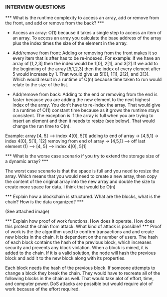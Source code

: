 ### INTERVIEW QUESTIONS ###

*** What is the runtime complexity to access an array, add or remove from the front, and add or remove from the back? ***

- Access an array: O(1) because it takes a single step to access an item of an array. To access an array you calculate the base address of the array plus the index times the size of the element in the array. 

- Add/remove from front: Adding or removing from the front makes it so every item that is after has to be re-indexed. For example: if we have an array of [1,2,3] then the index would be 1[0], 2[1], and 3[2].If we add to the beginning of the array [5,1,2,3] then the index of every element after 5 would increase by 1. That would give us 5[0], 1[1], 2[2], and 3[3]. Which would result in a runtime of O(n) because time taken to run would relate to the size of the list.

- Add/remove from back: Adding to the end or removing from the end is faster because you are adding the new element to the next highest index of the array. You don't have to re-index the array. That would give it a runtime of O(1) constant time because as it grows the runtime stays consistent. The exception is if the array is full when you are trying to insert an element and then it needs to resize (see below). That would change the run time to O(n).

Example: array [4, 5] --> index 4[0], 5[1]
adding to end of array -> [4,5,1] -> index 4[0], 5[1], 1[2]
removing from end of array -> [4,5,1] --> off last element (1) --> [4, 5] --> index 4[0], 5[1]

*** What is the worse case scenario if you try to extend the storage size of a dynamic array? ***

The worst case scenario is that the space is full and you need to resize the array. Which means that you would need to create a new array, then copy the content of the original array into the new array and double the size to create more space for data. I think that would be O(n)

*** Explain how a blockchain is structured. What are the blocks, what is the chain? How is the data organized? ***

(See attached image)

*** Explain how proof of work functions. How does it operate. How does this protect the chain from attack. What kind of attack is possible? ***
Proof of work is the the algorithm used to confirm transactions and and create new blocks in the chain. It is dependent on the number of users. The hash of each block contains the hash of the previous block, which increases security and prevents any block violation. When a block is mined, it is added to the chain. If it is a valid solution, the node will hash the previous block and add it to the new block along with its properties. 

Each block needs the hash of the previous block. If someone attempts to change a block they break the chain. They would have to recreate all of the following blocks in the chain as well. That would take alot of effort, time, and computer power. DoS attacks are possible but would require alot of work because of the effort required. 